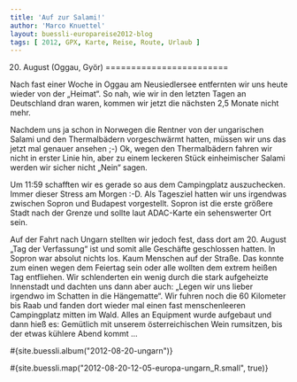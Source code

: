 ```yaml
---
title: 'Auf zur Salami!'
author: 'Marco Knuettel'
layout: buessli-europareise2012-blog
tags: [ 2012, GPX, Karte, Reise, Route, Urlaub ]
---
```

20. August (Oggau, Györ)
========================

Nach fast einer Woche in Oggau am Neusiedlersee entfernten wir uns heute wieder von der „Heimat“. So nah, 
wie wir in den letzten Tagen an Deutschland dran waren, kommen wir jetzt die nächsten 2,5 Monate nicht mehr.

Nachdem uns ja schon in Norwegen die Rentner von der ungarischen Salami und den Thermalbädern vorgeschwärmt 
hatten, müssen wir uns das jetzt mal genauer ansehen ;-) Ok, wegen den Thermalbädern fahren wir nicht in 
erster Linie hin, aber zu einem leckeren Stück einheimischer Salami werden wir sicher nicht „Nein“ sagen.

Um 11:59 schafften wir es gerade so aus dem Campingplatz auszuchecken. Immer dieser Stress am Morgen :-D. 
Als Tagesziel hatten wir uns irgendwas zwischen Sopron und Budapest vorgestellt. Sopron ist die erste größere 
Stadt nach der Grenze und sollte laut ADAC-Karte ein sehenswerter Ort sein.

Auf der Fahrt nach Ungarn stellten wir jedoch fest, dass dort am 20. August „Tag der Verfassung“ ist und 
somit alle Geschäfte geschlossen hatten. In Sopron war absolut nichts los. Kaum Menschen auf der Straße. 
Das konnte zum einen wegen dem Feiertag sein oder alle wollten dem extrem heißen Tag entfliehen. Wir 
schlenderten ein wenig durch die stark aufgeheizte Innenstadt und dachten uns dann aber auch: „Legen 
wir uns lieber irgendwo im Schatten in die Hängematte“. Wir fuhren noch die 60 Kilometer bis Raab und 
fanden dort wieder mal einen fast menschenleeren Campingplatz mitten im Wald. Alles an Equipment wurde 
aufgebaut und dann hieß es: Gemütlich mit unserem österreichischen Wein rumsitzen, bis der etwas kühlere 
Abend kommt ... 

#{site.buessli.album("2012-08-20-ungarn")}

#{site.buessli.map("2012-08-20-12-05-europa-ungarn_R.small", true)}

